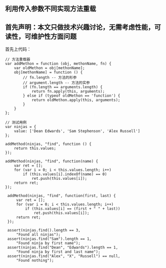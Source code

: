 ## 利用传入参数不同实现方法重载
<span class="label label-warning"> 首先声明：本文只做技术兴趣讨论，无需考虑性能，可读性，可维护性方面问题 </span>
----
首先上代码：

    // 方法重载器
    var addMethon = function (obj, methonName, fn) {
        var oldMethon = obj[methonName];
        obj[methonName] = function () {
            // fn.length -- 方法的形参
            // argument.length -- 方法的实参
            if (fn.length == arguments.length) {
                return fn.apply(this, arguments);
            } else if (typeof oldMethon == 'function') {
                return oldMethon.apply(this, arguments);
            }
        }
    };

    // 测试用例
    var ninjas = {
        value: ['Dean Edwards', 'Sam Stephenson', 'Alex Russell']
    };

    addMethod(ninjas, "find", function () {
        return this.values;
    });

    addMethod(ninjas, "find", function(name) {
        var ret = [];
        for (var i = 0; i < this.values.length; i++)
            if (this.values[i].indexOf(name) == 0)
                ret.push(this.values[i]);
        return ret;
    });

     addMethod(ninjas, "find", function(first, last) {
         var ret = [];
         for (var i = 0; i < this.values.length; i++)
             if (this.values[i] == (first + " " + last))
                 ret.push(this.values[i]);
         return ret;
     });

     assert(ninjas.find().length == 3,
         "Found all ninjas");
     assert(ninjas.find("Sam").length == 1,
         "Found ninja by first name");
     assert(ninjas.find("Dean", "Edwards").length == 1,
         "Found ninja by first and last name");
     assert(ninjas.find("Alex", "X", "Russell") == null,
         "Found nothing");


